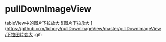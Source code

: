 # pullDownImageView
tableView中的图片下拉放大 
![图片下拉放大 ](https://github.com/lichory/pullDownImageView/master/pullDownImageView/下拉图片变大 .gif)